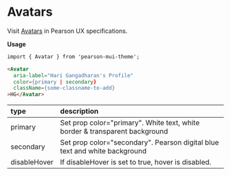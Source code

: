 # Avatars

Visit [Avatars](https://uxframework.pearson.com/c/avatar-display) in Pearson UX specifications.


**Usage**
```html
import { Avatar } from 'pearson-mui-theme';

<Avatar
  aria-label="Hari Gangadharan's Profile"
  color={primary | secondary}
  className={some-classname-to-add}
>HG</Avatar>
```

|type|description|
|:---|:---|
| primary | Set prop color="primary". White text, white border & transparent background |
| secondary | Set prop color="secondary". Pearson digital blue text and white background |
| disableHover |If disableHover is set to true, hover is disabled. |




